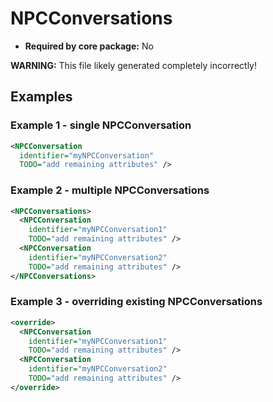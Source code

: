 # NPCConversations

- **Required by core package:** No

**WARNING:** This file likely generated completely incorrectly!

## Examples

### Example 1 - single NPCConversation

```xml
<NPCConversation
  identifier="myNPCConversation"
  TODO="add remaining attributes" />
```

### Example 2 - multiple NPCConversations

```xml
<NPCConversations>
  <NPCConversation
    identifier="myNPCConversation1"
    TODO="add remaining attributes" />
  <NPCConversation
    identifier="myNPCConversation2"
    TODO="add remaining attributes" />
</NPCConversations>
```

### Example 3 - overriding existing NPCConversations

```xml
<override>
  <NPCConversation
    identifier="myNPCConversation1"
    TODO="add remaining attributes" />
  <NPCConversation
    identifier="myNPCConversation2"
    TODO="add remaining attributes" />
</override>
```

